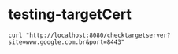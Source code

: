 # testing-targetCert

```curl "http://localhost:8080/checktargetserver?site=www.google.com.br&port=8443"```